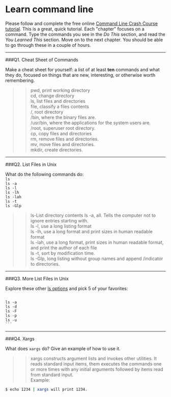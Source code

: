 # Learn command line

Please follow and complete the free online [Command Line Crash Course
tutorial](http://cli.learncodethehardway.org/book/). This is a great,
quick tutorial. Each "chapter" focuses on a command. Type the commands
you see in the _Do This_ section, and read the _You Learned This_
section. Move on to the next chapter. You should be able to go through
these in a couple of hours.

---

###Q1.  Cheat Sheet of Commands  

Make a cheat sheet for yourself: a list of at least **ten** commands and what they do, focused on things that are new, interesting, or otherwise worth remembering.

> > pwd, print working directory  
    cd, change directory  
    ls, list files and directories  
    file, classify a files contents  
    /, root directory  
    /bin, where the binary files are.  
    /usr/bin, where the applications for the system users are.  
    /root, superuser root directory.  
    cp, copy files and directories  
    rm, remove files and directories.  
    mv, move files and directories.  
    mkdir, create directories.
     
     
     

---

###Q2.  List Files in Unix   

What do the following commands do:  
`ls`  
`ls -a`  
`ls -l`  
`ls -lh`  
`ls -lah`  
`ls -t`  
`ls -Glp`  

> >  ls-List directory contents 
     ls -a, all.  Tells the computer not to ignore entries starting with.  
     ls -l, use a long listing format   
     ls -lh, use a long format and print sizes in human readable format   
     ls -lah, use a long format, print sizes in human readable format, and print the author of each file   
     ls -t, sort by modification time.   
     ls -Glp, long listing without group names and append /indicator to directories.  


---

###Q3.  More List Files in Unix  

Explore these other [ls options](http://www.techonthenet.com/unix/basic/ls.php) and pick 5 of your favorites:

> > ```bash  
    ls -a  
    ls -d  
    ls -F  
    ls -p  
    ls -u  
    ```
    

---

###Q4.  Xargs   

What does `xargs` do? Give an example of how to use it.

> > xargs constructs argument lists and invokes other utilities.  It reads standard input items, them executes the commands one or more times with any initial arguments followed by items read from standard input.   
Example:  
   ```bash  
   $ echo 1234 | xargs will print 1234.  
   ````

 

